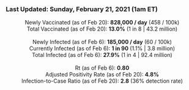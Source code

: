 ### Last Updated: Sunday, February 21, 2021 (1am ET)
<p align="center">
Newly Vaccinated (as of Feb 20): <b>828,000 / day</b>
(458 / 100k)<br>
Total Vaccinated (as of Feb 20): <b>13.0%</b>
(1 in 8 | 43.2 million)<br>
<br>
Newly Infected (as of Feb 6): <b>185,000 / day</b> 
(60 / 100k)<br>
Currently Infected (as of Feb 6): <b>1 in 90</b>
(1.1% | 3.8 million)<br>
Total Infected (as of Feb 6): <b>27.9%</b>
(1 in 4 | 92.4 million)<br>
<br>
Rt (as of Feb 6): <b>0.80</b><br>
Adjusted Positivity Rate (as of Feb 20): <b>4.8%</b><br>
Infection-to-Case Ratio (as of Feb 20): <b>2.8</b> (36% detection rate)</p>